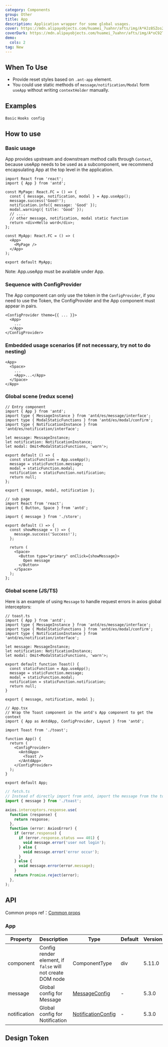 ```yaml
---
category: Components
group: Other
title: App
description: Application wrapper for some global usages.
cover: https://mdn.alipayobjects.com/huamei_7uahnr/afts/img/A*HJz8SZos2wgAAAAAAAAAAAAADrJ8AQ/original
coverDark: https://mdn.alipayobjects.com/huamei_7uahnr/afts/img/A*oC92TK44Ex8AAAAAAAAAAAAADrJ8AQ/original
demo:
  cols: 2
tag: New
---
```


## When To Use

- Provide reset styles based on `.ant-app` element.
- You could use static methods of `message/notification/Modal` form `useApp` without writing `contextHolder` manually.

## Examples

<!-- prettier-ignore -->
<code src="./demo/basic.tsx">Basic</code>
<code src="./demo/config.tsx">Hooks config</code>

## How to use

### Basic usage

App provides upstream and downstream method calls through `Context`, because useApp needs to be used as a subcomponent, we recommend encapsulating App at the top level in the application.

```tsx
import React from 'react';
import { App } from 'antd';

const MyPage: React.FC = () => {
  const { message, notification, modal } = App.useApp();
  message.success('Good!');
  notification.info({ message: 'Good' });
  modal.warning({ title: 'Good' });
  // ....
  // other message, notification, modal static function
  return <div>Hello word</div>;
};

const MyApp: React.FC = () => (
  <App>
    <MyPage />
  </App>
);

export default MyApp;
```

Note: App.useApp must be available under App.

### Sequence with ConfigProvider

The App component can only use the token in the `ConfigProvider`, if you need to use the Token, the ConfigProvider and the App component must appear in pairs.

```tsx
<ConfigProvider theme={{ ... }}>
  <App>
    ...
  </App>
</ConfigProvider>
```

### Embedded usage scenarios (if not necessary, try not to do nesting)

```tsx
<App>
  <Space>
    ...
    <App>...</App>
  </Space>
</App>
```

### Global scene (redux scene)

```tsx
// Entry component
import { App } from 'antd';
import type { MessageInstance } from 'antd/es/message/interface';
import type { ModalStaticFunctions } from 'antd/es/modal/confirm';
import type { NotificationInstance } from 'antd/es/notification/interface';

let message: MessageInstance;
let notification: NotificationInstance;
let modal: Omit<ModalStaticFunctions, 'warn'>;

export default () => {
  const staticFunction = App.useApp();
  message = staticFunction.message;
  modal = staticFunction.modal;
  notification = staticFunction.notification;
  return null;
};

export { message, modal, notification };
```

```tsx
// sub page
import React from 'react';
import { Button, Space } from 'antd';

import { message } from './store';

export default () => {
  const showMessage = () => {
    message.success('Success!');
  };

  return (
    <Space>
      <Button type="primary" onClick={showMessage}>
        Open message
      </Button>
    </Space>
  );
};
```

### Global scene (JS/TS)

Here is an example of using `Message` to handle request errors in axios global interceptors:

```tsx
// toast.ts
import { App } from 'antd';
import type { MessageInstance } from 'antd/es/message/interface';
import type { ModalStaticFunctions } from 'antd/es/modal/confirm';
import type { NotificationInstance } from 'antd/es/notification/interface';

let message: MessageInstance;
let notification: NotificationInstance;
let modal: Omit<ModalStaticFunctions, 'warn'>;

export default function Toast() {
  const staticFunction = App.useApp();
  message = staticFunction.message;
  modal = staticFunction.modal;
  notification = staticFunction.notification;
  return null;
}

export { message, notification, modal };
```

```tsx
// App.tsx
// Wrap the Toast component in the antd's App component to get the context
import { App as AntdApp, ConfigProvider, Layout } from 'antd';

import Toast from './toast';

function App() {
  return (
    <ConfigProvider>
      <AntdApp>
        <Toast />
      </AntdApp>
    </ConfigProvider>
  );
}

export default App;
```

```ts
// fetch.ts
// Instead of directly import from antd, import the message from the toast file
import { message } from './toast';

axios.interceptors.response.use(
  function (response) {
    return response;
  },
  function (error: AxiosError) {
    if (error.response) {
      if (error.response.status === 401) {
        void message.error('user not login');
      } else {
        void message.error('error occur');
      }
    } else {
      void message.error(error.message);
    }
    return Promise.reject(error);
  },
);
```

## API

Common props ref：[Common props](/docs/react/common-props)

### App

| Property | Description | Type | Default | Version |
| --- | --- | --- | --- | --- |
| component | Config render element, if `false` will not create DOM node | ComponentType | div | 5.11.0 |
| message | Global config for Message | [MessageConfig](/components/message/#messageconfig) | - | 5.3.0 |
| notification | Global config for Notification | [NotificationConfig](/components/notification/#notificationconfig) | - | 5.3.0 |

## Design Token

<ComponentTokenTable component="App"></ComponentTokenTable>
